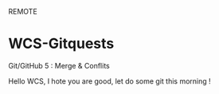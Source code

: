 REMOTE
# WCS-Gitquests
Git/GitHub 5 : Merge &amp; Conflits


Hello WCS, I hote you are good, let do some git this morning !
